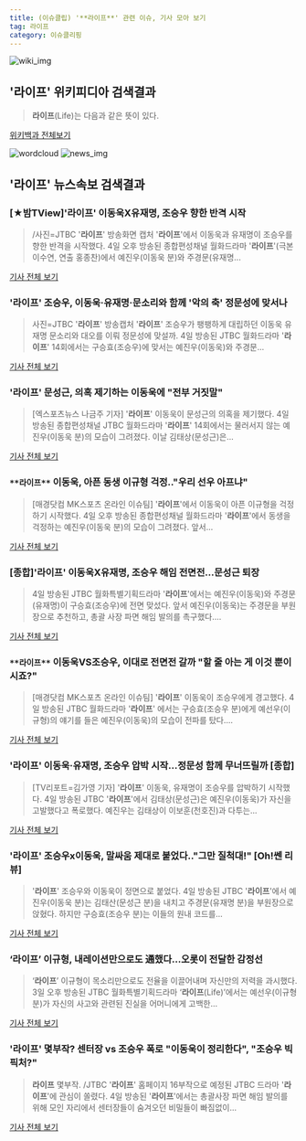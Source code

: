 ```yaml
---
title: (이슈클립) '**라이프**' 관련 이슈, 기사 모아 보기
tag: 라이프
category: 이슈클리핑
---
```

![wiki_img](https://user-images.githubusercontent.com/42597476/44503234-41136a80-a6d0-11e8-9071-6fc6418eafe4.png)
## **'**라이프**'** 위키피디아 검색결과
>**라이프**(Life)는 다음과 같은 뜻이 있다.

<a href="https://ko.wikipedia.org/wiki/라이프" target="_blank">위키백과 전체보기</a>

![wordcloud](https://s3.ap-northeast-2.amazonaws.com/lyrics101-wordcloud/2018-09-05-1536081072.png)
![news_img](https://user-images.githubusercontent.com/42597476/44507050-1206f400-a6e4-11e8-8d98-7ffbfebb353f.png)
## **'**라이프**'** 뉴스속보 검색결과
### [★밤TView]'**라이프**' 이동욱X유재명, 조승우 향한 반격 시작

>/사진=JTBC '**라이프**' 방송화면 캡처 '**라이프**'에서 이동욱과 유재명이 조승우를 향한 반격을 시작했다. 4일 오후 방송된 종합편성채널 월화드라마 '**라이프**'(극본 이수연, 연출 홍종찬)에서 예진우(이동욱 분)와 주경문(유재명...

<a href="http://star.mt.co.kr/stview.php?no=2018090423025886907" target="_blank">기사 전체 보기</a>

### '**라이프**' 조승우, 이동욱·유재명·문소리와 함께 '악의 축' 정문성에 맞서나

>사진=JTBC '**라이프**' 방송캡처 '**라이프**' 조승우가 팽팽하게 대립하던 이동욱 유재명 문소리와 대오를 이뤄 정문성에 맞설까. 4일 방송된 JTBC 월화드라마 '**라이프**' 14회에서는 구승효(조승우)에 맞서는 예진우(이동욱)와 주경문...

<a href="http://www.slist.kr/news/articleView.html?idxno=44664" target="_blank">기사 전체 보기</a>

### '**라이프**' 문성근, 의혹 제기하는 이동욱에 "전부 거짓말"

>[엑스포츠뉴스 나금주 기자] '**라이프**' 이동욱이 문성근의 의혹을 제기했다. 4일 방송된 종합편성채널 JTBC 월화드라마 '**라이프**' 14회에서는 물러서지 않는 예진우(이동욱 분)의 모습이 그려졌다. 이날 김태상(문성근)은...

<a href="http://www.xportsnews.com/?ac=article_view&entry_id=1015598" target="_blank">기사 전체 보기</a>

### `**라이프**` 이동욱, 아픈 동생 이규형 걱정.."우리 선우 아프냐"

>[매경닷컴 MK스포츠 온라인 이슈팀] '**라이프**'에서 이동욱이 아픈 이규형을 걱정하기 시작했다. 4일 오후 방송된 종합편성채널 월화드라마 '**라이프**'에서 동생을 걱정하는 예진우(이동욱 분)의 모습이 그려졌다. 앞서...

<a href="http://sports.mk.co.kr/view.php?year=2018&no=558186" target="_blank">기사 전체 보기</a>

### [종합]'**라이프**' 이동욱X유재명, 조승우 해임 전면전…문성근 퇴장

>4일 방송된 JTBC 월화특별기획드라마 '**라이프**'에서는 예진우(이동욱)와 주경문(유재명)이 구승효(조승우)에 전면 맞섰다. 앞서 예진우(이동욱)는 주경문을 부원장으로 추천하고, 총괄 사장 파면 해임 발의를 촉구했다....

<a href="http://sports.chosun.com/news/ntype.htm?id=201809060100038710002903&servicedate=20180905" target="_blank">기사 전체 보기</a>

### `**라이프**` 이동욱VS조승우, 이대로 전면전 갈까 "할 줄 아는 게 이것 뿐이시죠?"

>[매경닷컴 MK스포츠 온라인 이슈팀] '**라이프**' 이동욱이 조승우에게 경고했다. 4일 방송된 JTBC 월화드라마 '**라이프**' 에서는 구승효(조승우 분)에게 예선우(이규형)의 얘기를 들은 예진우(이동욱)의 모습이 전파를 탔다....

<a href="http://sports.mk.co.kr/view.php?year=2018&no=558184" target="_blank">기사 전체 보기</a>

### '**라이프**' 이동욱·유재명, 조승우 압박 시작…정문성 함께 무너뜨릴까 [종합]

>[TV리포트=김가영 기자] '**라이프**' 이동욱, 유재명이 조승우를 압박하기 시작했다. 4일 방송된 JTBC '**라이프**'에서 김태상(문성근)은 예진우(이동욱)가 자신을 고발했다고 폭로했다. 예진우는 김태상이 이보훈(천호진)과 다투는...

<a href="http://www.tvreport.co.kr/?c=news&m=newsview&idx=1078199" target="_blank">기사 전체 보기</a>

### '**라이프**' 조승우x이동욱, 말싸움 제대로 붙었다.."그만 질척대!" [Oh!쎈 리뷰]

>'**라이프**' 조승우와 이동욱이 정면으로 붙었다.   4일 방송된 JTBC '**라이프**'에서 예진우(이동욱 분)는 김태산(문성근 분)을 내치고 주경문(유재명 분)을 부원장으로 앉혔다. 하지만 구승효(조승우 분)는 이들의 원내 코드를...

<a href="http://www.osen.co.kr/article/G1110982348" target="_blank">기사 전체 보기</a>

### ‘**라이프**’ 이규형, 내레이션만으로도 通했다…오롯이 전달한 감정선

>‘**라이프**’ 이규형이 목소리만으로도 전율을 이끌어내며 자신만의 저력을 과시했다. 3일 오후 방송된 JTBC 월화특별기획드라마 ‘**라이프**(Life)’에서는 예선우(이규형 분)가 자신의 사고와 관련된 진실을 어머니에게 고백한...

<a href="http://www.kookje.co.kr/news2011/asp/newsbody.asp?code=0500&key=20180905.99099001432" target="_blank">기사 전체 보기</a>

### '**라이프**' 몇부작? 센터장 vs 조승우 폭로 "이동욱이 정리한다", "조승우 빅픽처?"

>**라이프** 몇부작. /JTBC '**라이프**' 홈페이지  16부작으로 예정된 JTBC 드라마 '**라이프**'에 관심이 쏠렸다.   4일 방송된 '**라이프**'에서는 총괄사장 파면 해임 발의를 위해 모인 자리에서 센터장들이 숨겨오던 비밀들이 빠짐없이...

<a href="http://www.kyeongin.com/main/view.php?key=20180905000041467" target="_blank">기사 전체 보기</a>


